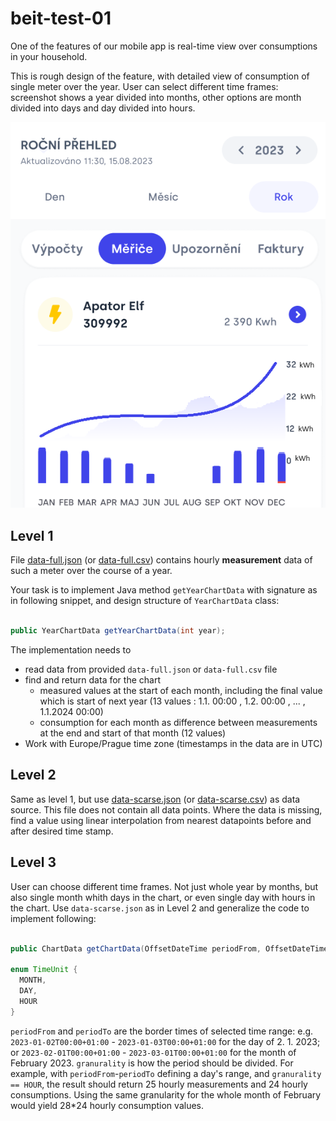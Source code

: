 # beit-test-01

One of the features of our mobile app is real-time view over consumptions in your household.

This is rough design of the feature, with detailed view of consumption of single meter over the year. 
User can select different time frames: screenshot shows a year divided into months, other options are month divided into days and day divided into hours.

![Bytove Konto](screenshot.png)

## Level 1

File [data-full.json](data-full.json) (or [data-full.csv](data-full.csv)) contains hourly **measurement** data of such a meter over the course of a year.

Your task is to implement Java method `getYearChartData` with signature as in following snippet, and design structure of `YearChartData` class:

```java

public YearChartData getYearChartData(int year);

```

The implementation needs to
* read data from provided `data-full.json` or `data-full.csv` file
* find and return data for the chart 
  * measured values at the start of each month, including the final value which is start of next year (13 values : 1.1. 00:00 , 1.2. 00:00 , ... , 1.1.2024 00:00)
  * consumption for each month as difference between measurements at the end and start of that month (12 values)
* Work with Europe/Prague time zone (timestamps in the data are in UTC)

## Level 2

Same as level 1, but use [data-scarse.json](data-scarse.json) (or [data-scarse.csv](data-scarse.csv)) as data source. This file does not contain all data points. Where the data is missing, find a value using linear interpolation from nearest datapoints before and after desired time stamp.


## Level 3

User can choose different time frames. Not just whole year by months, but also single month whith days in the chart, or even single day with hours in the chart.
Use `data-scarse.json` as in Level 2 and generalize the code to implement following:

```java

public ChartData getChartData(OffsetDateTime periodFrom, OffsetDateTime periodTo, TimeUnit granurality);

enum TimeUnit {
  MONTH,
  DAY,
  HOUR
}
```

`periodFrom` and `periodTo` are the border times of selected time range: e.g. `2023-01-02T00:00+01:00` - `2023-01-03T00:00+01:00` for the day of 2. 1. 2023; or `2023-02-01T00:00+01:00` - `2023-03-01T00:00+01:00` for the month of February 2023.
`granurality` is how the period should be divided. For example, with `periodFrom`-`periodTo` defining a day's range, and `granurality == HOUR`, the result should return 25 hourly measurements and 24 hourly consumptions. Using the same granularity for the whole month of February would yield 28*24 hourly consumption values.


